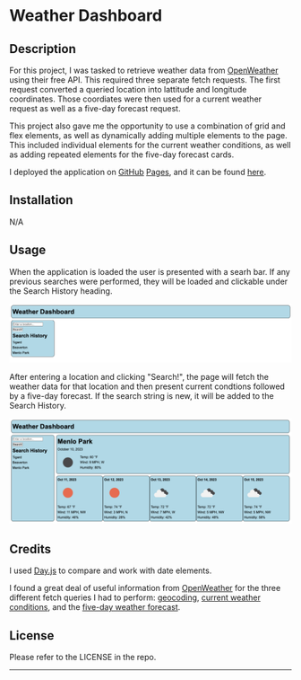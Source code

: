 # Weather Dashboard

## Description 

For this project, I was tasked to retrieve weather data from [OpenWeather](https://openweathermap.org/) using their free API. This required three separate fetch requests. The first request converted a queried location into lattitude and longitude coordinates. Those coordiates were then used for a current weather request as well as a five-day forecast request.

This project also gave me the opportunity to use a combination of grid and flex elements, as well as dynamically adding multiple elements to the page. This included individual elements for the current weather conditions, as well as adding repeated elements for the five-day forecast cards.

I deployed the application on [GitHub](https://github.com/) [Pages](https://pages.github.com/), and it can be found [here](https://d-a-v-i-d-w-r-i-g-h-t.github.io/weather-dashboard/).


## Installation

N/A


## Usage 

When the application is loaded the user is presented with a searh bar. If any previous searches were performed, they will be loaded and clickable under the Search History heading.

![Screenshot on page load](assets/images/weather-dashboard-empty.png)

After entering a location and clicking "Search!", the page will fetch the weather data for that location and then present current condtions followed by a five-day forecast. If the search string is new, it will be added to the Search History.

![Screenshot showing results and search history](assets/images/weather-dashboard-results.png)



## Credits

I used [Day.js](https://day.js.org/en/) to compare and work with date elements.

I found a great deal of useful information from [OpenWeather](https://openweathermap.org/) for the three different fetch queries I had to perform: [geocoding](https://openweathermap.org/api/geocoding-api), [current weather conditions](https://openweathermap.org/weather-conditions), and the [five-day weather forecast](https://openweathermap.org/forecast5).


## License

Please refer to the LICENSE in the repo.

---